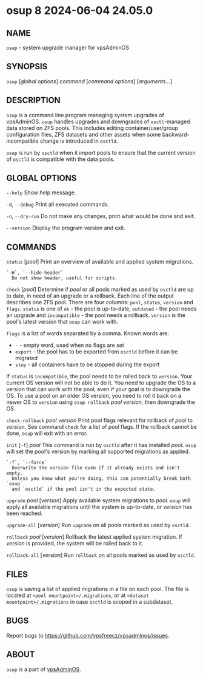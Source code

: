 # osup 8                          2024-06-04                             24.05.0

## NAME
`osup` - system upgrade manager for vpsAdminOS

## SYNOPSIS
`osup` [*global options*] *command* [*command options*] [*arguments...*]

## DESCRIPTION
`osup` is a command line program managing system upgrades of vpsAdminOS. `osup`
handles upgrades and downgrades of `osctl`-managed data stored on ZFS pools.
This includes editing container/user/group configuration files, ZFS datasets
and other assets when some backward-incompatible change is introduced in
`osctld`.

`osup` is run by `osctld` when it import pools to ensure that the current
version of `osctld` is compatible with the data pools.

## GLOBAL OPTIONS
`--help`
  Show help message.

`-d`, `--debug`
  Print all executed commands.

`-n`, `--dry-run`
  Do not make any changes, print what would be done and exit.

`--version`
  Display the program version and exit.

## COMMANDS
`status` [*pool*]
  Print an overview of available and applied system migrations.

    `-H`, `--hide-header`
      Do not show header, useful for scripts.

`check` [*pool*]
  Determine if *pool* or all pools marked as used by `osctld` are up to date,
  in need of an upgrade or a rollback. Each line of the output describes one ZFS
  pool. There are four columns: `pool`, `status`, `version` and `flags`. `status`
  is one of `ok` - the pool is up-to-date, `outdated` - the pool needs
  an upgrade and `incompatible` - the pool needs a rollback. `version` is the
  pool's latest version that `osup` can work with.

  `flags` is a list of words separated by a comma. Known words are:

   - `-` - empty word, used when no flags are set
   - `export` - the pool has to be exported from `osctld` before it can be migrated
   - `stop` - all containers have to be stopped during the export
  
  If `status` is `incompatible`, the pool needs to be rolled back to `version`.
  Your current OS version will not be able to do it. You need to upgrade the OS
  to a version that can work with the pool, even if your goal is to downgrade
  the OS. To use a pool on an older OS version, you need to roll it back on
  a newer OS to `version` using `osup rollback` *pool* *version*, then downgrade
  the OS.

`check-rollback` *pool* *version*
  Print pool flags relevant for rollback of *pool* to *version*. See command
  `check` for a list of pool flags. If the rollback cannot be done, `osup`
  will exit with an error.

`init` [`-f`] *pool*
  This command is run by `osctld` after it has installed *pool*. `osup` will
  set the pool's version by marking all supported migrations as applied.

    `-f`, `--force`
      Overwrite the version file even if it already exists and isn't empty.
      Unless you know what you're doing, this can potentially break both `osup`
      and `osctld` if the pool isn't in the expected state.

`upgrade` *pool* [*version*]
  Apply available system migrations to *pool*. `osup` will apply all available
  migrations until the system is up-to-date, or *version* has been reached.

`upgrade-all` [*version*]
  Run `upgrade` on all pools marked as used by `osctld`.

`rollback` *pool* [*version*]
  Rollback the latest applied system migration. If *version* is provided,
  the system will be rolled back to it.

`rollback-all` [*version*]
  Run `rollback` on all pools marked as used by `osctld`.

## FILES
`osup` is saving a list of applied migrations in a file on each pool. The file
is located at `<pool mountpoint>/.migrations`, or at
`<dataset mountpoint>/.migrations` in case `osctld` is scoped in a subdataset.

## BUGS
Report bugs to https://github.com/vpsfreecz/vpsadminos/issues.

## ABOUT
`osup` is a part of [vpsAdminOS](https://github.com/vpsfreecz/vpsadminos).
